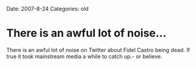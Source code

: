 Date: 2007-8-24
Categories: old

# There is an awful lot of noise…

There is an awful lot of noise on Twitter about Fidel Castro being dead. If true it took mainstream media a while to catch up.- or believe.

